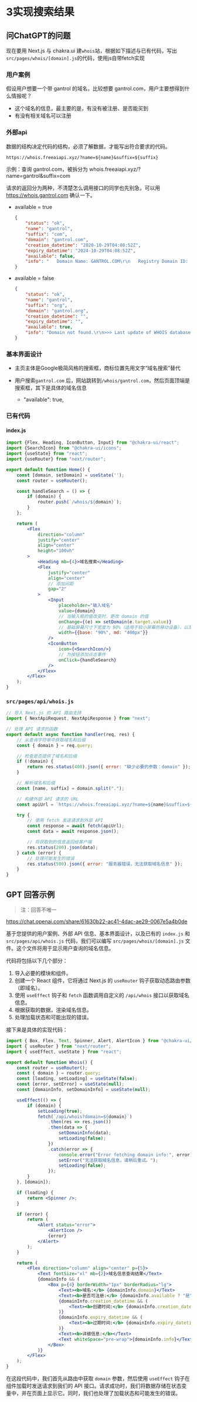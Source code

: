 # 3实现搜索结果

## 问ChatGPT的问题

现在要用 Next.js 与 chakra.ui 建`whois`站，根据如下描述与已有代码，写出`src/pages/whois/[domain].js`的代码，使用js自带fetch实现

### 用户案例

假设用户想要一个带 gantrol 的域名，比较想要 gantrol.com，用户主要想得到什么情报呢？

- 这个域名的信息，最主要的是，有没有被注册、是否能买到
- 有没有相关域名可以注册

### 外部api

数据的结构决定代码的结构，必须了解数据，才能写出符合要求的代码。

```markdown
https://whois.freeaiapi.xyz/?name=${name}&suffix=${suffix}
```

示例：查询 gantrol.com，被拆分为 whois.freeaiapi.xyz/?name=gantrol&suffix=com

请求的返回分为两种，不清楚怎么调用接口的同学也先别急，可以用<https://whois.gantrol.com> 确认一下。

- available = true

   ```json
   {
       "status": "ok",
       "name": "gantrol",
       "suffix": "com",
       "domain": "gantrol.com",
       "creation_datetime": "2020-10-29T04:08:52Z",
       "expiry_datetime": "2024-10-29T04:08:52Z",
       "available": false,
       "info": "   Domain Name: GANTROL.COM\r\n   Registry Domain ID: 2568931463_DOMAIN_COM-VRSN\r\n   Registrar WHOIS Server: whois.paycenter.com.cn\r\n  《省略几百词》 .\r\n"
   }
   ```

- available = false

   ```json
   {
       "status": "ok",
       "name": "gantrol",
       "suffix": "org",
       "domain": "gantrol.org",
       "creation_datetime": "",
       "expiry_datetime": "",
       "available": true,
       "info": "Domain not found.\r\n>>> Last update of WHOIS database: 2023-12-05T08:58:08Z <<<\r\n\r\nTerms of Use:..《省略几百词》.\r\n"
   }
   ```

### 基本界面设计

- 主页主体是Google极简风格的搜索框，商标位置先用文字“域名搜索”替代

- 用户搜索`gantrol.com` 后，网站跳转到`/whois/gantrol.com`，然后页面顶端是搜索框，其下是具体的域名信息

    - "available": true,

### 已有代码

#### index.js

```jsx
import {Flex, Heading, IconButton, Input} from "@chakra-ui/react";
import {SearchIcon} from "@chakra-ui/icons";
import {useState} from "react";
import {useRouter} from "next/router";

export default function Home() {
    const [domain, setDomain] = useState('');
    const router = useRouter();

    const handleSearch = () => {
        if (domain) {
            router.push(`/whois/${domain}`);
        }
    };

    return (
        <Flex
            direction="column"
            justify="center"
            align="center"
            height="100vh"
        >
            <Heading mb={4}>域名搜索</Heading>
            <Flex
                justify="center"
                align="center"
                // 添加间距
                gap="2"
            >
                <Input
                    placeholder="输入域名"
                    value={domain}
                    // 当输入框的值改变时，更改 domain 的值
                    onChange={(e) => setDomain(e.target.value)}
                    // 基础屏幕尺寸下宽度为 90%（适用于较小屏幕的移动设备），以及中等屏幕尺寸（如平板或小型桌面显示器）下的宽度为 400px
                    width={{base: "90%", md: "400px"}}
                />
                <IconButton
                    icon={<SearchIcon/>}
                    // 为按钮添加点击事件
                    onClick={handleSearch}
                />
            </Flex>
        </Flex>
    );
}


```

### `src/pages/api/whois.js`

```javascript
// 导入 Next.js 的 API 路由支持
import { NextApiRequest, NextApiResponse } from "next";

// 处理 API 请求的函数
export default async function handler(req, res) {
    // 从查询字符串中获取域名和后缀
    const { domain } = req.query;

    // 检查是否提供了域名和后缀
    if (!domain) {
        return res.status(400).json({ error: "缺少必要的参数：domain" });
    }

    // 解析域名和后缀
    const [name, suffix] = domain.split(".");

    // 构建外部 API 请求的 URL
    const apiUrl = `https://whois.freeaiapi.xyz/?name=${name}&suffix=${suffix}`;

    try {
        // 使用 fetch 发送请求到外部 API
        const response = await fetch(apiUrl);
        const data = await response.json();

        // 将获取到的信息返回给客户端
        res.status(200).json(data);
    } catch (error) {
        // 处理可能发生的错误
        res.status(500).json({ error: "服务器错误，无法获取域名信息" });
    }
}
```


## GPT 回答示例

> 注：回答不唯一

https://chat.openai.com/share/61630b22-ac41-4dac-ae29-0067e5a4b0de

基于您提供的用户案例、外部 API 信息、基本界面设计，以及已有的 `index.js` 和 `src/pages/api/whois.js` 代码，我们可以编写 `src/pages/whois/[domain].js` 文件。这个文件将用于显示用户查询的域名信息。

代码将包括以下几个部分：

1. 导入必要的模块和组件。
2. 创建一个 React 组件，它将通过 Next.js 的 `useRouter` 钩子获取动态路由参数（即域名）。
3. 使用 `useEffect` 钩子和 `fetch` 函数调用自定义的 `/api/whois` 接口以获取域名信息。
4. 根据获取的数据，渲染域名信息。
5. 处理加载状态和可能出现的错误。

接下来是具体的实现代码：

```jsx
import { Box, Flex, Text, Spinner, Alert, AlertIcon } from "@chakra-ui/react";
import { useRouter } from "next/router";
import { useEffect, useState } from "react";

export default function Whois() {
    const router = useRouter();
    const { domain } = router.query;
    const [loading, setLoading] = useState(false);
    const [error, setError] = useState(null);
    const [domainInfo, setDomainInfo] = useState(null);

    useEffect(() => {
        if (domain) {
            setLoading(true);
            fetch(`/api/whois?domain=${domain}`)
                .then(res => res.json())
                .then(data => {
                    setDomainInfo(data);
                    setLoading(false);
                })
                .catch(error => {
                    console.error("Error fetching domain info:", error);
                    setError("无法获取域名信息，请稍后重试。");
                    setLoading(false);
                });
        }
    }, [domain]);

    if (loading) {
        return <Spinner />;
    }

    if (error) {
        return (
            <Alert status="error">
                <AlertIcon />
                {error}
            </Alert>
        );
    }

    return (
        <Flex direction="column" align="center" p={5}>
            <Text fontSize="xl" mb={2}>域名信息查询结果</Text>
            {domainInfo && (
                <Box p={4} borderWidth="1px" borderRadius="lg">
                    <Text><b>域名:</b> {domainInfo.domain}</Text>
                    <Text><b>是否可注册:</b> {domainInfo.available ? "是" : "否"}</Text>
                    {domainInfo.creation_datetime && (
                        <Text><b>创建时间:</b> {domainInfo.creation_datetime}</Text>
                    )}
                    {domainInfo.expiry_datetime && (
                        <Text><b>过期时间:</b> {domainInfo.expiry_datetime}</Text>
                    )}
                    <Text><b>详细信息:</b></Text>
                    <Text whiteSpace="pre-wrap">{domainInfo.info}</Text>
                </Box>
            )}
        </Flex>
    );
}
```

在这段代码中，我们首先从路由中获取 `domain` 参数，然后使用 `useEffect` 钩子在组件加载时发送请求到我们的 API 接口。请求成功时，我们将数据存储在状态变量中，并在页面上显示它。同时，我们也处理了加载状态和可能发生的错误。
